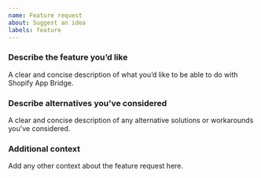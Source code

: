 ```yaml
---
name: Feature request
about: Suggest an idea
labels: feature
---
```


### Describe the feature you’d like

A clear and concise description of what you’d like to be able to do with Shopify App Bridge.

### Describe alternatives you've considered

A clear and concise description of any alternative solutions or workarounds you've considered.

### Additional context

Add any other context about the feature request here.
